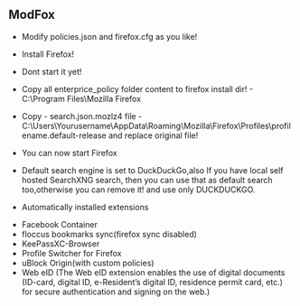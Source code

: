 ## ModFox
 - Modify policies.json and firefox.cfg as you like!
   
 - Install Firefox!
   
 - Dont start it yet!
  
 - Copy all enterprice_policy folder content to firefox install dir! -  C:\Program Files\Mozilla Firefox
  
 - Copy - search.json.mozlz4 file -  
C:\Users\Yourusername\AppData\Roaming\Mozilla\Firefox\Profiles\profilename.default-release
 and replace original file!

 - You can now start Firefox
   
 - Default search engine is set to DuckDuckGo,also If you have local self 
hosted SearchXNG search, then you can use that as default search 
too,otherwise you can remove it! and use only DUCKDUCKGO.

- Automatically installed extensions
* Facebook Container
* floccus bookmarks sync(firefox sync disabled)
* KeePassXC-Browser
* Profile Switcher for Firefox
* uBlock Origin(with custom policies)
* Web eID (The Web eID extension enables the use of digital documents (ID-card, digital ID, e-Resident’s digital ID, residence permit card, etc.) for secure authentication and signing on the web.)













